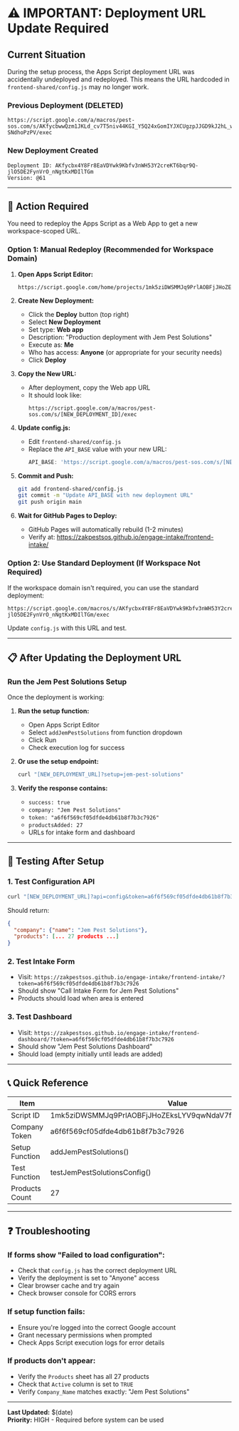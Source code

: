 # ⚠️ IMPORTANT: Deployment URL Update Required

## Current Situation

During the setup process, the Apps Script deployment URL was accidentally undeployed and redeployed. This means the URL hardcoded in `frontend-shared/config.js` may no longer work.

### Previous Deployment (DELETED)
```
https://script.google.com/a/macros/pest-sos.com/s/AKfycbwwQzm1JKLd_cv7T5niv44KGI_Y5Q24xGomIYJXCUgzpJJGD9kJ2hL_w4-SNdhoPzPV/exec
```

### New Deployment Created
```
Deployment ID: AKfycbx4Y8Fr8EaVDYwk9Kbfv3nWH53Y2creKT6bqr9Q-jlO5DE2FynVrO_nNgtKxMDIlTGm
Version: @61
```

---

## 🔧 Action Required

You need to redeploy the Apps Script as a Web App to get a new workspace-scoped URL.

### Option 1: Manual Redeploy (Recommended for Workspace Domain)

1. **Open Apps Script Editor:**
   ```
   https://script.google.com/home/projects/1mk5ziDWSMMJq9PrlAOBFjJHoZEksLYV9qwNdaV7f4kVjdJRW_c6sWOwh/edit
   ```

2. **Create New Deployment:**
   - Click the **Deploy** button (top right)
   - Select **New Deployment**
   - Set type: **Web app**
   - Description: "Production deployment with Jem Pest Solutions"
   - Execute as: **Me**
   - Who has access: **Anyone** (or appropriate for your security needs)
   - Click **Deploy**

3. **Copy the New URL:**
   - After deployment, copy the Web app URL
   - It should look like:
     ```
     https://script.google.com/a/macros/pest-sos.com/s/[NEW_DEPLOYMENT_ID]/exec
     ```

4. **Update config.js:**
   - Edit `frontend-shared/config.js`
   - Replace the `API_BASE` value with your new URL:
     ```javascript
     API_BASE: 'https://script.google.com/a/macros/pest-sos.com/s/[NEW_DEPLOYMENT_ID]/exec',
     ```

5. **Commit and Push:**
   ```bash
   git add frontend-shared/config.js
   git commit -m "Update API_BASE with new deployment URL"
   git push origin main
   ```

6. **Wait for GitHub Pages to Deploy:**
   - GitHub Pages will automatically rebuild (1-2 minutes)
   - Verify at: https://zakpestsos.github.io/engage-intake/frontend-intake/

### Option 2: Use Standard Deployment (If Workspace Not Required)

If the workspace domain isn't required, you can use the standard deployment:

```
https://script.google.com/macros/s/AKfycbx4Y8Fr8EaVDYwk9Kbfv3nWH53Y2creKT6bqr9Q-jlO5DE2FynVrO_nNgtKxMDIlTGm/exec
```

Update `config.js` with this URL and test.

---

## 📋 After Updating the Deployment URL

### Run the Jem Pest Solutions Setup

Once the deployment is working:

1. **Run the setup function:**
   - Open Apps Script Editor
   - Select `addJemPestSolutions` from function dropdown
   - Click Run
   - Check execution log for success

2. **Or use the setup endpoint:**
   ```bash
   curl "[NEW_DEPLOYMENT_URL]?setup=jem-pest-solutions"
   ```

3. **Verify the response contains:**
   - `success: true`
   - `company: "Jem Pest Solutions"`
   - `token: "a6f6f569cf05dfde4db61b8f7b3c7926"`
   - `productsAdded: 27`
   - URLs for intake form and dashboard

---

## 🧪 Testing After Setup

### 1. Test Configuration API
```bash
curl "[NEW_DEPLOYMENT_URL]?api=config&token=a6f6f569cf05dfde4db61b8f7b3c7926"
```

Should return:
```json
{
  "company": {"name": "Jem Pest Solutions"},
  "products": [... 27 products ...]
}
```

### 2. Test Intake Form
- Visit: `https://zakpestsos.github.io/engage-intake/frontend-intake/?token=a6f6f569cf05dfde4db61b8f7b3c7926`
- Should show "Call Intake Form for Jem Pest Solutions"
- Products should load when area is entered

### 3. Test Dashboard
- Visit: `https://zakpestsos.github.io/engage-intake/frontend-dashboard/?token=a6f6f569cf05dfde4db61b8f7b3c7926`
- Should show "Jem Pest Solutions Dashboard"
- Should load (empty initially until leads are added)

---

## 📞 Quick Reference

| Item | Value |
|------|-------|
| Script ID | 1mk5ziDWSMMJq9PrlAOBFjJHoZEksLYV9qwNdaV7f4kVjdJRW_c6sWOwh |
| Company Token | a6f6f569cf05dfde4db61b8f7b3c7926 |
| Setup Function | addJemPestSolutions() |
| Test Function | testJemPestSolutionsConfig() |
| Products Count | 27 |

---

## ❓ Troubleshooting

### If forms show "Failed to load configuration":
- Check that `config.js` has the correct deployment URL
- Verify the deployment is set to "Anyone" access
- Clear browser cache and try again
- Check browser console for CORS errors

### If setup function fails:
- Ensure you're logged into the correct Google account
- Grant necessary permissions when prompted
- Check Apps Script execution logs for error details

### If products don't appear:
- Verify the `Products` sheet has all 27 products
- Check that `Active` column is set to `TRUE`
- Verify `Company_Name` matches exactly: "Jem Pest Solutions"

---

**Last Updated:** $(date)  
**Priority:** HIGH - Required before system can be used

